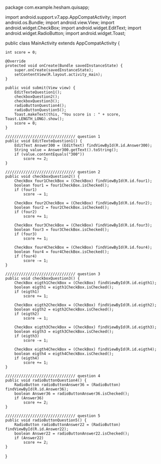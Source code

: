 package com.example.hesham.quisapp;

import android.support.v7.app.AppCompatActivity;
import android.os.Bundle;
import android.view.View;
import android.widget.CheckBox;
import android.widget.EditText;
import android.widget.RadioButton;
import android.widget.Toast;

public class MainActivity extends AppCompatActivity {

    int score = 0;

    @Override
    protected void onCreate(Bundle savedInstanceState) {
        super.onCreate(savedInstanceState);
        setContentView(R.layout.activity_main);
    }

    public void submit(View view) {
        EditTexteQuestion1();
        checkboxQuestion2();
        checkboxQuestion3();
        radioButtonQuestion4();
        radioButtonQuestion5();
        Toast.makeText(this, "You score is : " + score, Toast.LENGTH_LONG).show();
        score = 0;
    }

    /////////////////////////////// question 1
    public void EditTexteQuestion1() {
        EditText Answer300 = (EditText) findViewById(R.id.Answer300);
        String value = Answer300.getText().toString();
        if (value.contentEquals("300"))
            score += 2;
    }

    /////////////////////////////// question 2
    public void checkboxQuestion2() {
        CheckBox four1CheckBox = (CheckBox) findViewById(R.id.four1);
        boolean four1 = four1CheckBox.isChecked();
        if (four1)
            score -= 1;

        CheckBox four2CheckBox = (CheckBox) findViewById(R.id.four2);
        boolean four2 = four2CheckBox.isChecked();
        if (four2)
            score += 1;

        CheckBox four3CheckBox = (CheckBox) findViewById(R.id.four3);
        boolean four3 = four3CheckBox.isChecked();
        if (four3)
            score += 1;

        CheckBox four4CheckBox = (CheckBox) findViewById(R.id.four4);
        boolean four4 = four4CheckBox.isChecked();
        if (four4)
            score -= 1;
    }

    /////////////////////////////// question 3
    public void checkboxQuestion3() {
        CheckBox eigth1CheckBox = (CheckBox) findViewById(R.id.eigth1);
        boolean eigth1 = eigth1CheckBox.isChecked();
        if (eigth1)
            score += 1;

        CheckBox eigth2CheckBox = (CheckBox) findViewById(R.id.eigth2);
        boolean eigth2 = eigth2CheckBox.isChecked();
        if (eigth2)
            score -= 1;

        CheckBox eigth3CheckBox = (CheckBox) findViewById(R.id.eigth3);
        boolean eigth3 = eigth3CheckBox.isChecked();
        if (eigth3)
            score -= 1;

        CheckBox eigth4CheckBox = (CheckBox) findViewById(R.id.eigth4);
        boolean eigth4 = eigth4CheckBox.isChecked();
        if (eigth4)
            score += 1;
    }

    /////////////////////////////// question 4
    public void radioButtonQuestion4() {
        RadioButton radioButtonAnswer36 = (RadioButton) findViewById(R.id.Answer36);
        boolean Answer36 = radioButtonAnswer36.isChecked();
        if (Answer36)
            score += 2;
    }

    /////////////////////////////// question 5
    public void radioButtonQuestion5() {
        RadioButton radioButtonAnswer22 = (RadioButton) findViewById(R.id.Answer22);
        boolean Answer22 = radioButtonAnswer22.isChecked();
        if (Answer22)
            score += 2;
    }
}
